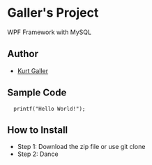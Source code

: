 # Galler's Project
 WPF Framework with MySQL

## Author
- [Kurt Galler](https://github.com/Kurtivan2223)

## Sample Code
```
  printf("Hello World!");
```

## How to Install
- Step 1: Download the zip file or use git clone
- Step 2: Dance
